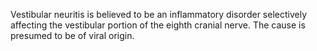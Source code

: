Vestibular neuritis is believed to be an inflammatory disorder selectively affecting the vestibular portion of the eighth cranial nerve. The cause is presumed to be of viral origin.
